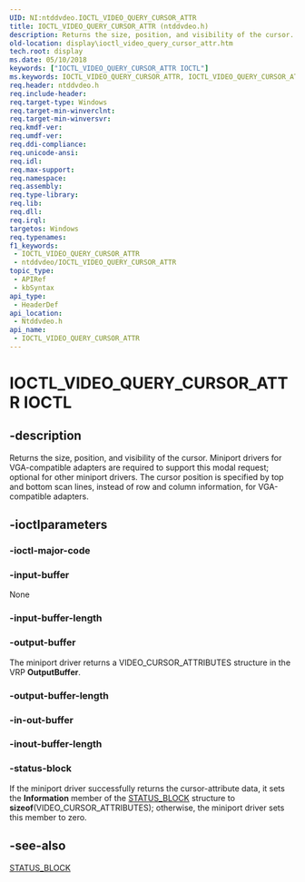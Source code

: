```yaml
---
UID: NI:ntddvdeo.IOCTL_VIDEO_QUERY_CURSOR_ATTR
title: IOCTL_VIDEO_QUERY_CURSOR_ATTR (ntddvdeo.h)
description: Returns the size, position, and visibility of the cursor.
old-location: display\ioctl_video_query_cursor_attr.htm
tech.root: display
ms.date: 05/10/2018
keywords: ["IOCTL_VIDEO_QUERY_CURSOR_ATTR IOCTL"]
ms.keywords: IOCTL_VIDEO_QUERY_CURSOR_ATTR, IOCTL_VIDEO_QUERY_CURSOR_ATTR control, IOCTL_VIDEO_QUERY_CURSOR_ATTR control code [Display Devices], Video_IOCTLs_5c88c1de-006e-4141-9dcd-59d03d51755f.xml, display.ioctl_video_query_cursor_attr, ntddvdeo/IOCTL_VIDEO_QUERY_CURSOR_ATTR
req.header: ntddvdeo.h
req.include-header: 
req.target-type: Windows
req.target-min-winverclnt: 
req.target-min-winversvr: 
req.kmdf-ver: 
req.umdf-ver: 
req.ddi-compliance: 
req.unicode-ansi: 
req.idl: 
req.max-support: 
req.namespace: 
req.assembly: 
req.type-library: 
req.lib: 
req.dll: 
req.irql: 
targetos: Windows
req.typenames: 
f1_keywords:
 - IOCTL_VIDEO_QUERY_CURSOR_ATTR
 - ntddvdeo/IOCTL_VIDEO_QUERY_CURSOR_ATTR
topic_type:
 - APIRef
 - kbSyntax
api_type:
 - HeaderDef
api_location:
 - Ntddvdeo.h
api_name:
 - IOCTL_VIDEO_QUERY_CURSOR_ATTR
---
```


# IOCTL_VIDEO_QUERY_CURSOR_ATTR IOCTL


## -description

Returns the size, position, and visibility of the cursor. Miniport drivers for VGA-compatible adapters are required to support this modal request; optional for other miniport drivers. The cursor position is specified by top and bottom scan lines, instead of row and column information, for VGA-compatible adapters.

## -ioctlparameters

### -ioctl-major-code

### -input-buffer

None

### -input-buffer-length

### -output-buffer

The miniport driver returns a VIDEO_CURSOR_ATTRIBUTES structure in the VRP <b>OutputBuffer</b>.

### -output-buffer-length

### -in-out-buffer

### -inout-buffer-length

### -status-block

If the miniport driver successfully returns the cursor-attribute data, it sets the <b>Information</b> member of the <a href="/windows-hardware/drivers/ddi/video/ns-video-_status_block">STATUS_BLOCK</a> structure to <b>sizeof</b>(VIDEO_CURSOR_ATTRIBUTES); otherwise, the miniport driver sets this member to zero.

## -see-also

<a href="/windows-hardware/drivers/ddi/video/ns-video-_status_block">STATUS_BLOCK</a>
